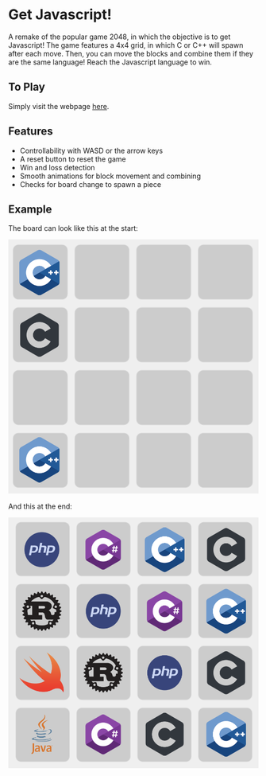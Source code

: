 <style>
    img[src$="#example"] {
        margin: 10px;
        border-radius: 5%;
        width: 500px;
        height: auto;
    }
</style>

# Get Javascript!
A remake of the popular game 2048, in which the objective is to get Javascript! The game features a 4x4 grid, in which C or C++ will spawn after each move. Then, you can move the blocks and combine them if they are the same language! Reach the Javascript language to win.

## To Play
Simply visit the webpage [here](https://vivaansinghvi07.github.io/get-javascript/).

## Features
- Controllability with WASD or the arrow keys
- A reset button to reset the game
- Win and loss detection
- Smooth animations for block movement and combining
- Checks for board change to spawn a piece

## Example
The board can look like this at the start:

![Start](exampleimgs/start.png#example)

And this at the end:

![End](exampleimgs/end.png#example)